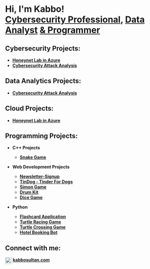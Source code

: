 <h1>Hi, I'm Kabbo!<br/><a href="https://www.linkedin.com/in/kabbo-sultan-27692729b/">Cybersecurity Professional</a>, <a href="https://www.linkedin.com/in/kabbo-sultan-27692729b/">Data Analyst</a> <a href="https://www.linkedin.com/in/kabbo-sultan-27692729b/">& Programmer</a></h1>

<h2> Cybersecurity Projects:</h2>

- <b>[Honeynet Lab in Azure](https://github.com/robinflew/Cloud-SOC/tree/main)</b>
- <b>[Cybersecurity Attack Analysis](https://github.com/robinflew/M0BusinessDataAnalysis_SultanK)</b>

<h2> Data Analytics Projects:</h2>

- <b>[Cybersecurity Attack Analysis](https://github.com/robinflew/M0BusinessDataAnalysis_SultanK)</b>

<h2> Cloud Projects:</h2>

- <b>[Honeynet Lab in Azure](https://github.com/robinflew/Cloud-SOC/tree/main)</b>

<h2> Programming Projects:</h2>

- <b>C++ Projects<b/>

  - [Snake Game](https://github.com/robinflew/Newsletter-Signup](https://github.com/robinflew/snakegame-ChiliFramework))

- <b>Web Development Projects</b>

  - [Newsletter-Signup](https://github.com/robinflew/Newsletter-Signup)
  - [TinDog - Tinder For Dogs](https://github.com/robinflew/tindog-TinderForDogs)
  - [Simon Game](https://github.com/robinflew/Simon-Game)
  - [Drum Kit](https://github.com/robinflew/Drum-Kit)
  - [Dice Game](https://github.com/robinflew/Dicee-Game)
    
- <b>Python</b>

  - [Flashcard Application](https://github.com/robinflew/flash-card)
  - [Turtle Racing Game](https://github.com/robinflew/TurtleRacing)
  - [Turtle Crossing Game](https://github.com/robinflew/Turtle-Crossing)
  - [Hotel Booking Bot](https://github.com/robinflew/Hotel-Booking)
    


<h2> Connect with me:</h2>


[<img align="left" alt="KabboSultan | LinkedIn" width="22px" src="https://cdn.jsdelivr.net/npm/simple-icons@v3/icons/linkedin.svg" />][linkedin]

[linkedin]: https://www.linkedin.com/in/kabbo-sultan-27692729b/
<a href="https://www.kabbosultan.com">kabbosultan.com</a>

<!--
**joshmadakor1/joshmadakor1** is a ✨ _special_ ✨ repository because its `README.md` (this file) appears on your GitHub profile.

Here are some ideas to get you started:

- 🔭 I’m currently working on ...
- 🌱 I’m currently learning ...
- 👯 I’m looking to collaborate on ...
- 🤔 I’m looking for help with ...
- 💬 Ask me about ...
- 📫 How to reach me: ...
- 😄 Pronouns: ...
- ⚡ Fun fact: ...
-->
